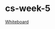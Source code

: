 # cs-week-5
[Whiteboard](https://drive.google.com/drive/folders/1abjQeh_M0PsGFWl8ZRHdY-5Y3x4LaYQ8?usp=sharing)
